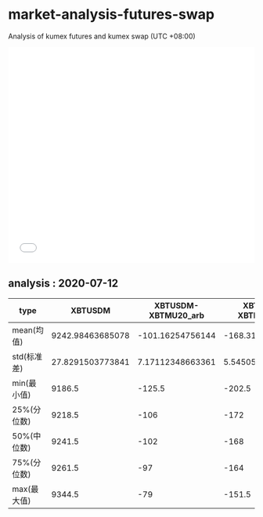 # market-analysis-futures-swap
Analysis of kumex futures and kumex swap (UTC +08:00)

<iframe width="100%" height="440" src="./data.html" frameborder="no" border="0" scrolling="no"></iframe>

## analysis : 2020-07-12

type|XBTUSDM|XBTUSDM-XBTMU20_arb|XBTUSDM-XBTMZ20_arb|
---|---|---|---
mean(均值) | 9242.98463685078 | -101.16254756144 | -168.313952510304
std(标准差) | 27.8291503773841 | 7.17112348663361 | 5.54505369522303
min(最小值) | 9186.5 | -125.5 | -202.5
25%(分位数) | 9218.5 | -106 | -172
50%(中位数) | 9241.5 | -102 | -168
75%(分位数) | 9261.5 | -97 | -164
max(最大值) | 9344.5 | -79 | -151.5
